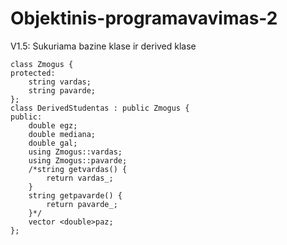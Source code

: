 # Objektinis-programavavimas-2
V1.5: Sukuriama bazine klase ir derived klase

```
class Zmogus {
protected:
    string vardas;
    string pavarde;
};
class DerivedStudentas : public Zmogus {
public:
    double egz;
    double mediana;
    double gal;
    using Zmogus::vardas;
    using Zmogus::pavarde;
    /*string getvardas() {
        return vardas_;
    }
    string getpavarde() {
        return pavarde_;
    }*/
    vector <double>paz;
};
```

